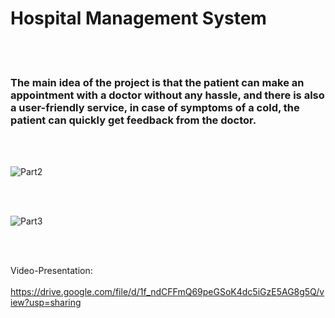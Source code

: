 # Hospital Management System
<br>
<br/>

### The main idea of the project is that the patient can make an appointment with a doctor without any hassle, and there is also a user-friendly service, in case of symptoms of a cold, the patient can quickly get feedback from the doctor.

<br>
<br/>

![Part2](https://user-images.githubusercontent.com/65105671/171193028-6c7f605b-c531-45f2-b3cf-7114b1ec37cf.gif)

<br>
<br/>

![Part3](https://user-images.githubusercontent.com/65105671/171193059-51ef5136-17e9-4f14-a115-7c72d771493c.gif)

<br>
<br/>

Video-Presentation:
<br>
<br/>
https://drive.google.com/file/d/1f_ndCFFmQ69peGSoK4dc5iGzE5AG8g5Q/view?usp=sharing
